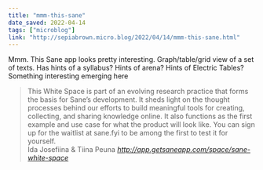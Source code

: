 ```yaml
---
title: "mmm-this-sane"
date_saved: 2022-04-14
tags: ["microblog"]
link: "http://sepiabrown.micro.blog/2022/04/14/mmm-this-sane.html"
---
```

Mmm. This Sane app looks pretty interesting. Graph/table/grid view of a set of texts. Has hints of a syllabus? Hints of arena? Hints of Electric Tables? Something interesting emerging here

<blockquote class="quoteback" darkmode="" data-title="Sane" data-author="Ida Josefiina & Tiina Peuna" cite="http://app.getsaneapp.com/space/sane-white-space">
<span>This White Space is part of an evolving research practice that forms the basis for Sane’s development. It sheds light on the thought processes behind our efforts to build meaningful tools for creating, collecting, and sharing knowledge online. It also functions as the first example and use case for what the product will look like. You can sign up for the waitlist at sane.fyi to be among the first to test it for yourself.</span>
<footer>Ida Josefiina & Tiina Peuna<cite> <a href="http://app.getsaneapp.com/space/sane-white-space">http://app.getsaneapp.com/space/sane-white-space</a></cite></footer>
</blockquote><script note="" src="https://cdn.jsdelivr.net/gh/Blogger-Peer-Review/quotebacks@1/quoteback.js"></script>
